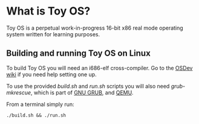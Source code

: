 # What is Toy OS?

Toy OS is a perpetual work-in-progress 16-bit x86 real mode operating system written for learning purposes.

## Building and running Toy OS on Linux

To build Toy OS you will need an i686-elf cross-compiler. Go to the [OSDev wiki](http://wiki.osdev.org/GCC_Cross-Compiler) if you need help setting one up.

To use the provided *build.sh* and *run.sh* scripts you will also need *grub-mkrescue*, which is part of [GNU GRUB](https://www.gnu.org/software/grub/), and [QEMU](www.qemu.org).

From a terminal simply run:

    ./build.sh && ./run.sh

